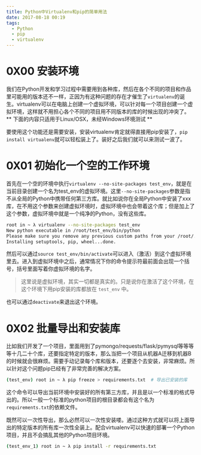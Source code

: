 ```yaml
---
title: Python中Virtualenv和pip的简单用法
date: 2017-08-18 00:19
tags:
  - Python
  - pip
  - virtualenv
---
```


# 0X00 安装环境
我们在Python开发和学习过程中需要用到各种库，然后在各个不同的项目和作品里可能用的版本还不一样，正因为有这种问题的存在才催生了`virtualenv`的诞生。virtualenv可以在电脑上创建一个虚拟环境，可以针对每一个项目创建一个虚拟环境，这样就不用担心各个不同的项目用不同版本的库的时候出现的冲突了。 ** 下面的内容只适用于Linux/OSX，未经Windows环境测试 **

要使用这个功能还是需要安装，安装virtualenv肯定就得直接用pip安装了，`pip install virtualenv`就可以轻松装上了。装好之后我们就可以来测试一波了。

# 0X01 初始化一个空的工作环境
首先在一个空的环境中执行`virtualenv --no-site-packages test_env`，就是在当前目录创建一个名为test_env的虚拟环境。这里`--no-site-packages`参数是指不从全局的Python中携带任何第三方库。就比如说你在全局Python中安装了xxx库，在不用这个参数来创建虚拟环境时，虚拟环境中也会带着这个库；但是加上了这个参数，虚拟环境中就是一个纯净的Python，没有这些库。
```bash
root in ~ λ virtualenv --no-site-packages test_env
New python executable in /root/test_env/bin/python
Please make sure you remove any previous custom paths from your /root/.pydistutils.cfg file.
Installing setuptools, pip, wheel...done.
```
然后可以通过`source test_env/bin/activate`可以进入（激活）到这个虚拟环境里去。进入到虚拟环境中之后，通常情况下你的命令提示符最前面会出现一个括号，括号里面写着你虚拟环境的名字。
> 这里说是虚拟环境，其实一切都是真实的。只是说你在激活了这个环境，在这个环境下用pip安装的库都放在 `test_env` 中。

也可以通过`deactivate`来退出这个环境。

# 0X02 批量导出和安装库
比如我们开发了一个项目，里面用到了pymongo/requests/flask/pymysql等等等等十几二十个库，还要指定特定的版本，那么当把一个项目从机器A迁移到机器B的时候就会很麻烦。需要手动记录每个库和版本，还要逐个去安装，非常麻烦。所以针对这个问题pip已经有了非常完善的解决方案。

```bash
(test_env) root in ~ λ pip freeze > requirements.txt  # 导出已安装的库
```
这个命令可以导出当前环境中安装好的所有第三方库，并且是以一个标准的格式导出的。所以一般一个标准的python项目的根目录都会有这个名为`requirements.txt`的依赖文件。

既然可以一次性导出，那么必然可以一次性安装喽。通过这种方式就可以将上面导出的特定版本的所有库一次性全装上。配合virtualenv可以快速的部署一个Python项目，并且不会搞乱其他的Python项目环境。
```bash
(test_env_1) root in ~ λ pip install -r requirements.txt
```

